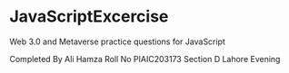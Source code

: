 # JavaScriptExcercise
Web 3.0 and Metaverse practice questions for JavaScript

Completed By Ali Hamza
Roll No PIAIC203173
Section  D 
Lahore Evening